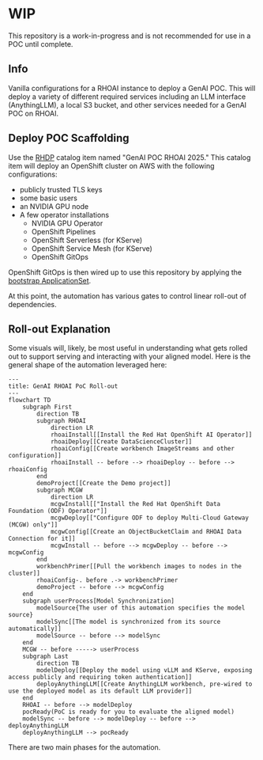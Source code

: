 # WIP

This repository is a work-in-progress and is not recommended for use in a POC until complete.

## Info

Vanilla configurations for a RHOAI instance to deploy a GenAI POC. This will deploy a variety of different required services including an LLM interface (AnythingLLM), a local S3 bucket, and other services needed for a GenAI POC on RHOAI.

## Deploy POC Scaffolding

Use the [RHDP](https://demo.redhat.com) catalog item named "GenAI POC RHOAI 2025." This catalog item will deploy an OpenShift cluster on AWS with the following configurations:
- publicly trusted TLS keys
- some basic users
- an NVIDIA GPU node
- A few operator installations
  - NVIDIA GPU Operator
  - OpenShift Pipelines
  - OpenShift Serverless (for KServe)
  - OpenShift Service Mesh (for KServe)
  - OpenShift GitOps

OpenShift GitOps is then wired up to use this repository by applying the [bootstrap ApplicationSet](basic-vanilla-poc/bootstrap/applicationset/applicationset-bootstrap.yaml).

At this point, the automation has various gates to control linear roll-out of dependencies.

## Roll-out Explanation

Some visuals will, likely, be most useful in understanding what gets rolled out to support serving and interacting with your aligned model. Here is the general shape of the automation leveraged here:

```mermaid
---
title: GenAI RHOAI PoC Roll-out
---
flowchart TD
    subgraph First
        direction TB
        subgraph RHOAI
            direction LR
            rhoaiInstall[[Install the Red Hat OpenShift AI Operator]]
            rhoaiDeploy[[Create DataScienceCluster]]
            rhoaiConfig[[Create workbench ImageStreams and other configuration]]
            rhoaiInstall -- before --> rhoaiDeploy -- before --> rhoaiConfig
        end
        demoProject[[Create the Demo project]]
        subgraph MCGW
            direction LR
            mcgwInstall[["Install the Red Hat OpenShift Data Foundation (ODF) Operator"]]
            mcgwDeploy[["Configure ODF to deploy Multi-Cloud Gateway (MCGW) only"]]
            mcgwConfig[[Create an ObjectBucketClaim and RHOAI Data Connection for it]]
            mcgwInstall -- before --> mcgwDeploy -- before --> mcgwConfig
        end
        workbenchPrimer[[Pull the workbench images to nodes in the cluster]]
        rhoaiConfig-. before .-> workbenchPrimer
        demoProject -- before --> mcgwConfig
    end
    subgraph userProcess[Model Synchronization]
        modelSource{The user of this automation specifies the model source}
        modelSync[[The model is synchronized from its source automatically]]
        modelSource -- before --> modelSync
    end
    MCGW -- before -----> userProcess
    subgraph Last
        direction TB
        modelDeploy[[Deploy the model using vLLM and KServe, exposing access publicly and requiring token authentication]]
        deployAnythingLLM[[Create AnythingLLM workbench, pre-wired to use the deployed model as its default LLM provider]]
    end
    RHOAI -- before --> modelDeploy
    pocReady(PoC is ready for you to evaluate the aligned model)
    modelSync -- before --> modelDeploy -- before --> deployAnythingLLM
    deployAnythingLLM --> pocReady
```

There are two main phases for the automation.
